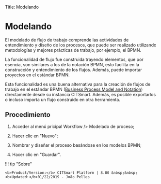 Title: Modelando

# Modelando

El modelado de flujo de trabajo comprende las actividades de entendimiento y diseño de los procesos, que puede ser realizado utilizando metodologías y mejores prácticas de trabajo, por ejemplo, el BPMN. 

La funcionalidad de flujo fue construida trayendo elementos, que por esencia, son similares a los de la notación BPMN, esto facilita en la construcción y entendimiento de los flujos. Además, puede importar proyectos en el estándar BPMN.

Esta funcionalidad es una buena alternativa para la creación de flujos de trabajo en el estándar BPMN ([Business Process Model and Notation][1]) directamente desde su instancia CITSmart. Además, es posible exportarlos o incluso importa un flujo construido en otra herramienta.

## Procedimiento

1. Acceder al menú pricipal Workflow /> Modelado de proceso;

2. Hacer clic en "Nuevo";

3. Nombrar y diseñar el proceso basándose en los modelos BPMN;

4. Hacer clic en "Guardar".



[1]:http://www.bpmn.org/


!!! tip "Sobre"

    <b>Product/Version:</b> CITSmart Platform | 8.00 &nbsp;&nbsp;
    <b>Updated:</b>01/22/2019 - João Pelles
